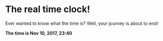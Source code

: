 # The real time clock!

Ever wanted to know what the time is? Well, your journey is about to end!

**The time is Nov 10, 2017, 23:40**